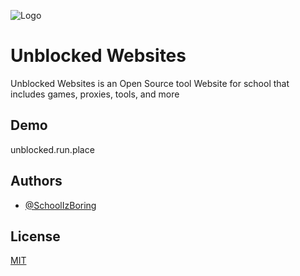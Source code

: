 
![Logo](https://raw.githubusercontent.com/SchoolIzBoring/Unblocked-Websites/main/logo.png)


# Unblocked Websites

Unblocked Websites is an Open Source tool Website for school that includes games, proxies, tools, and more



## Demo
unblocked.run.place


## Authors

- [@SchoolIzBoring](https://github.com/SchoolIzBoring)


## License

[MIT](https://choosealicense.com/licenses/mit/)

